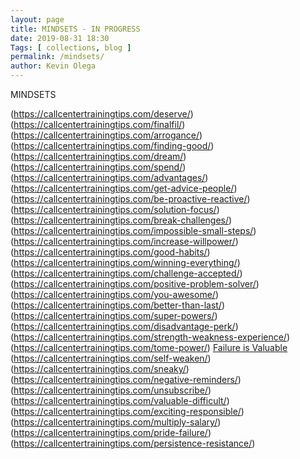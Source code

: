 ```yaml
--- 
layout: page 
title: MINDSETS - IN PROGRESS
date: 2019-08-31 18:30
Tags: [ collections, blog ]
permalink: /mindsets/ 
author: Kevin Olega 
--- 
```

MINDSETS

(https://callcentertrainingtips.com/deserve/)
(https://callcentertrainingtips.com/finalfil/)
(https://callcentertrainingtips.com/arrogance/)
(https://callcentertrainingtips.com/finding-good/)
(https://callcentertrainingtips.com/dream/)
(https://callcentertrainingtips.com/spend/)
(https://callcentertrainingtips.com/advantages/)
(https://callcentertrainingtips.com/get-advice-people/)
(https://callcentertrainingtips.com/be-proactive-reactive/)
(https://callcentertrainingtips.com/solution-focus/)
(https://callcentertrainingtips.com/break-challenges/)
(https://callcentertrainingtips.com/impossible-small-steps/)
(https://callcentertrainingtips.com/increase-willpower/)
(https://callcentertrainingtips.com/good-habits/)
(https://callcentertrainingtips.com/winning-everything/)
(https://callcentertrainingtips.com/challenge-accepted/)
(https://callcentertrainingtips.com/positive-problem-solver/)
(https://callcentertrainingtips.com/you-awesome/)
(https://callcentertrainingtips.com/better-than-last/)
(https://callcentertrainingtips.com/super-powers/)
(https://callcentertrainingtips.com/disadvantage-perk/)
(https://callcentertrainingtips.com/strength-weakness-experience/)
(https://callcentertrainingtips.com/tome-power/)
[Failure is Valuable](https://callcentertrainingtips.com/failing-interview/)
(https://callcentertrainingtips.com/self-weaken/)
(https://callcentertrainingtips.com/sneaky/)
(https://callcentertrainingtips.com/negative-reminders/)
(https://callcentertrainingtips.com/unsubscribe/)
(https://callcentertrainingtips.com/valuable-difficult/)
(https://callcentertrainingtips.com/exciting-responsible/)
(https://callcentertrainingtips.com/multiply-salary/)
(https://callcentertrainingtips.com/pride-failure/)
(https://callcentertrainingtips.com/persistence-resistance/)